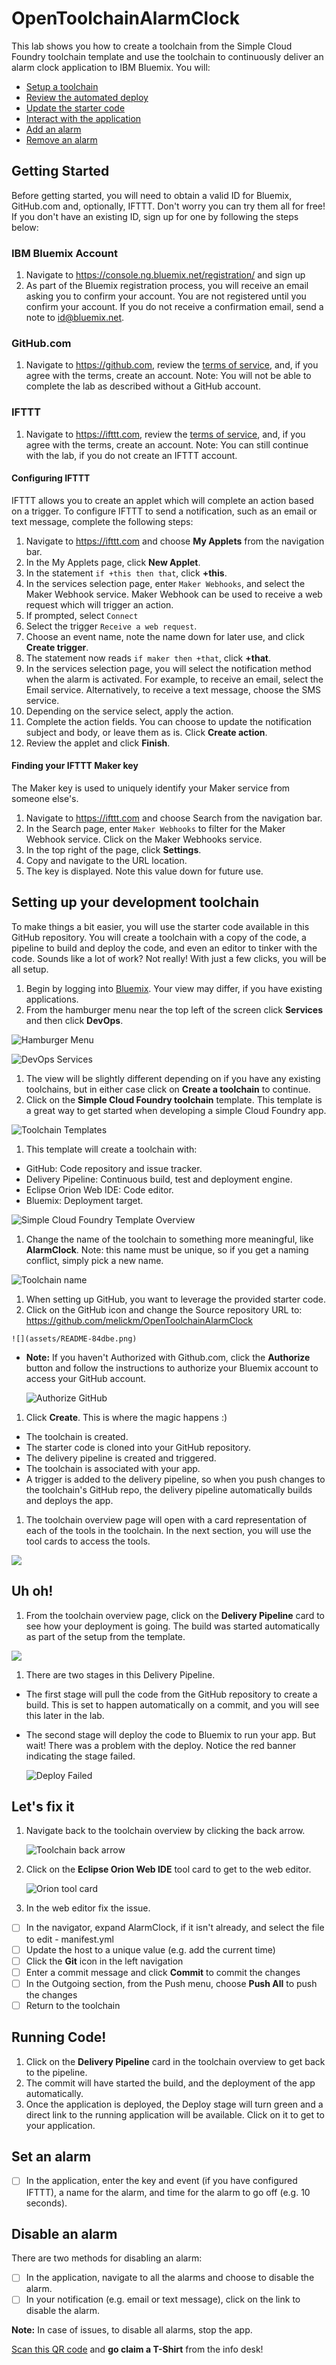 # OpenToolchainAlarmClock
This lab shows you how to create a toolchain from the Simple Cloud Foundry toolchain template and use the toolchain to continuously deliver an alarm clock application to IBM Bluemix.
You will:
- [Setup a toolchain](README.md#setting-up-your-development-toolchain)
- [Review the automated deploy](README.md#uh-oh)
- [Update the starter code](README.md#lets-fix-it)
- [Interact with the application](README.md#running-code)
- [Add an alarm](README.md#set-an-alarm)
- [Remove an alarm](README.md#disable-an-alarm)

## Getting Started
Before getting started, you will need to obtain a valid ID for Bluemix, GitHub.com and, optionally, IFTTT. Don't worry you can try them all for free!  If you don't have an existing ID, sign up for one by following the steps below:

### IBM Bluemix Account
1. Navigate to https://console.ng.bluemix.net/registration/ and sign up
1. As part of the Bluemix registration process, you will receive an email asking you to confirm your account.  You are not registered until you confirm your account.  If you do not receive a confirmation email, send a note to [id@bluemix.net](mailto:id@bluemix.net).

### GitHub.com
1. Navigate to https://github.com, review the [terms of service](https://help.github.com/articles/github-terms-of-service/), and, if you agree with the terms, create an account.
Note: You will not be able to complete the lab as described without a GitHub account.

### IFTTT
1. Navigate to https://ifttt.com, review the [terms of service](https://ifttt.com/terms), and, if you agree with the terms, create an account.
Note: You can still continue with the lab, if you do not create an IFTTT account.

#### Configuring IFTTT
IFTTT allows you to create an applet which will complete an action based on a trigger. To configure IFTTT to send a notification, such as an email or text message, complete the following steps:

1. Navigate to https://ifttt.com and choose **My Applets** from the navigation bar.
1. In the My Applets page, click **New Applet**.
1. In the statement `if +this then that`, click **+this**.
1. In the services selection page, enter `Maker Webhooks`, and select the Maker Webhook service. Maker Webhook can be used to receive a web request which will trigger an action.
1. If prompted, select `Connect`
1. Select the trigger `Receive a web request`.
1. Choose an event name, note the name down for later use, and click **Create trigger**.
1. The statement now reads `if maker then +that`, click **+that**.
1. In the services selection page, you will select the notification method when the alarm is activated. For example, to receive an email, select the Email service. Alternatively, to receive a text message, choose the SMS service.
1. Depending on the service select, apply the action.
1. Complete the action fields. You can choose to update the notification subject and body, or leave them as is. Click **Create action**.
1. Review the applet and click **Finish**.

#### Finding your IFTTT Maker key
The Maker key is used to uniquely identify your Maker service from someone else's.

1. Navigate to https://ifttt.com and choose Search from the navigation bar.
1. In the Search page, enter `Maker Webhooks` to filter for the Maker Webhook service. Click on the Maker Webhooks service.
1. In the top right of the page, click **Settings**.
1. Copy and navigate to the URL location.
1. The key is displayed. Note this value down for future use.


## Setting up your development toolchain
To make things a bit easier, you will use the starter code available in this GitHub repository. You will create a toolchain with a copy of the code, a pipeline to build and deploy the code, and even an editor to tinker with the code. Sounds like a lot of work? Not really! With just a few clicks, you will be all setup.

1. Begin by logging into [Bluemix](https://interconnectlabs.mybluemix.net/). Your view may differ, if you have existing applications.
1. From the hamburger menu near the top left of the screen click **Services** and then click **DevOps**.

  ![Hamburger Menu](assets/README-cb995.png)

  ![DevOps Services](assets/README-f0736.png)
1. The view will be slightly different depending on if you have any existing toolchains, but in either case click on **Create a toolchain** to continue.
1. Click on the **Simple Cloud Foundry toolchain** template. This template is a great way to get started when developing a simple Cloud Foundry app.

  ![Toolchain Templates](assets/README-c8c04.png)
1. This template will create a toolchain with:
  - GitHub: Code repository and issue tracker.
  - Delivery Pipeline: Continuous build, test and deployment engine.
  - Eclipse Orion Web IDE: Code editor.
  - Bluemix: Deployment target.

  ![Simple Cloud Foundry Template Overview](assets/README-143d9.png)
1. Change the name of the toolchain to something more meaningful, like **AlarmClock**. Note: this name must be unique, so if you get a naming conflict, simply pick a new name.

  ![Toolchain name](assets/README-26115.png)
1. When setting up GitHub, you want to leverage the provided starter code.  
  1. Click on the GitHub icon and change the Source repository URL to: https://github.com/melickm/OpenToolchainAlarmClock

    ![](assets/README-84dbe.png)
  - **Note:** If you haven't Authorized with Github.com, click the **Authorize** button and follow the instructions to authorize your Bluemix account to access your GitHub account.

    ![Authorize GitHub](assets/README-da7b2.png)
1. Click **Create**. This is where the magic happens :)
  - The toolchain is created.
  - The starter code is cloned into your GitHub repository.
  - The delivery pipeline is created and triggered.
  - The toolchain is associated with your app.  
  - A trigger is added to the delivery pipeline, so when you push changes to the toolchain's GitHub repo, the delivery pipeline automatically builds and deploys the app.
1. The toolchain overview page will open with a card representation of each of the tools in the toolchain. In the next section, you will use the tool cards to access the tools.  

  ![](assets/README-dacd6.png)

## Uh oh!
1. From the toolchain overview page, click on the **Delivery Pipeline** card to see how your deployment is going.  The build was started automatically as part of the setup from the template.

  ![](assets/README-7f3f9.png)
1. There are two stages in this Delivery Pipeline.  
  - The first stage will pull the code from the GitHub repository to create a build. This is set to happen automatically on a commit, and you will see this later in the lab.
  - The second stage will deploy the code to Bluemix to run your app.  But wait!  There was a problem with the deploy.  Notice the red banner indicating the stage failed.

    ![Deploy Failed](assets/README-84779.png)

## Let's fix it
1. Navigate back to the toolchain overview by clicking the back arrow.

    ![Toolchain back arrow](assets/README-50e6f.png)
1. Click on the **Eclipse Orion Web IDE** tool card to get to the web editor.

    ![Orion tool card](assets/README-1e1bf.png)
1. In the web editor fix the issue.
 - [ ] In the navigator, expand AlarmClock, if it isn't already, and select the file to edit - manifest.yml
 - [ ] Update the host to a unique value (e.g. add the current time)
 - [ ] Click the **Git** icon in the left navigation
 - [ ] Enter a commit message and click **Commit** to commit the changes
 - [ ] In the Outgoing section, from the Push menu, choose **Push All** to push the changes
 - [ ] Return to the toolchain

## Running Code!
1. Click on the **Delivery Pipeline** card in the toolchain overview to get back to the pipeline.
2. The commit will have started the build, and the deployment of the app automatically.
3. Once the application is deployed, the Deploy stage will turn green and a direct link to the running application will be available.  Click on it to get to your application.

## Set an alarm
- [ ] In the application, enter the key and event (if you have configured IFTTT), a name for the alarm, and time for the alarm to go off (e.g. 10 seconds).

## Disable an alarm
There are two methods for disabling an alarm:

- [ ] In the application, navigate to all the alarms and choose to disable the alarm.
- [ ] In your notification (e.g. email or text message), click on the link to disable the alarm.

**Note:** In case of issues, to disable all alarms, stop the app.

[Scan this QR code](https://chart.googleapis.com/chart?chs=500x500&cht=qr&chl=QR235) and **go claim a T-Shirt** from the info desk!

